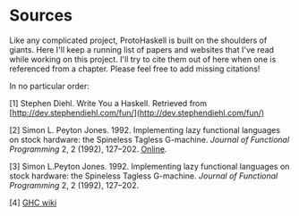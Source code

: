 # Sources

Like any complicated project, ProtoHaskell is built on the shoulders of giants. Here I'll keep a running list of papers and websites that I've read while working on this project. I'll try to cite them out of here when one is referenced from a chapter. Please feel free to add missing citations!

In no particular order:

[1] Stephen Diehl. Write You a Haskell. Retrieved from [http://dev.stephendiehl.com/fun/](http://dev.stephendiehl.com/fun/)

[2] Simon L. Peyton Jones. 1992. Implementing lazy functional languages on stock hardware: the Spineless Tagless G-machine. _Journal of Functional Programming_ 2, 2 (1992), 127–202. [Online]([https://www.microsoft.com/en-us/research/publication/implementing-lazy-functional-languages-on-stock-hardware-the-spineless-tagless-g-machine/).

[3] Simon L.Peyton Jones. 1992. Implementing lazy functional languages on stock hardware: the Spineless Tagless G-machine. _Journal of Functional Programming_ 2, 2 (1992), 127–202.

[4] [GHC wiki](https://gitlab.haskell.org/ghc/ghc/wikis/home)
